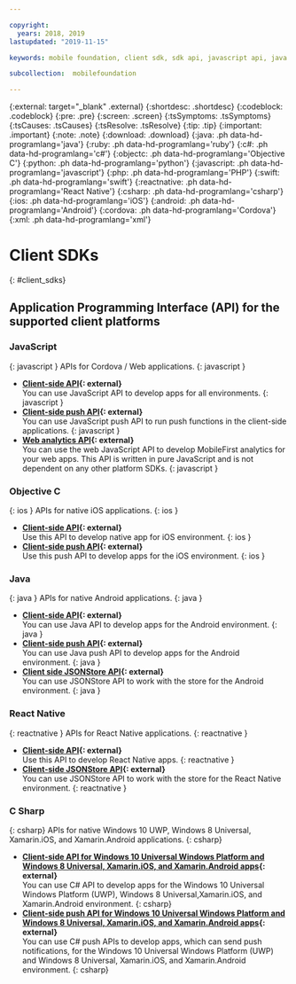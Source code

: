 ```yaml
---

copyright:
  years: 2018, 2019
lastupdated: "2019-11-15"

keywords: mobile foundation, client sdk, sdk api, javascript api, java api, react native api, objective-c api, csharp api

subcollection:  mobilefoundation

---
```


{:external: target="_blank" .external}
{:shortdesc: .shortdesc}
{:codeblock: .codeblock}
{:pre: .pre}
{:screen: .screen}
{:tsSymptoms: .tsSymptoms}
{:tsCauses: .tsCauses}
{:tsResolve: .tsResolve}
{:tip: .tip}
{:important: .important}
{:note: .note}
{:download: .download}
{:java: .ph data-hd-programlang='java'}
{:ruby: .ph data-hd-programlang='ruby'}
{:c#: .ph data-hd-programlang='c#'}
{:objectc: .ph data-hd-programlang='Objective C'}
{:python: .ph data-hd-programlang='python'}
{:javascript: .ph data-hd-programlang='javascript'}
{:php: .ph data-hd-programlang='PHP'}
{:swift: .ph data-hd-programlang='swift'}
{:reactnative: .ph data-hd-programlang='React Native'}
{:csharp: .ph data-hd-programlang='csharp'}
{:ios: .ph data-hd-programlang='iOS'}
{:android: .ph data-hd-programlang='Android'}
{:cordova: .ph data-hd-programlang='Cordova'}
{:xml: .ph data-hd-programlang='xml'}

# Client SDKs
{: #client_sdks}

## Application Programming Interface (API) for the supported client platforms

### JavaScript
{: javascript }
APIs for Cordova / Web applications.
{: javascript }
* **[Client-side API](http://mobilefirstplatform.ibmcloud.com/tutorials/en/foundation/8.0/api/client-side-api/javascript/client/){: external}**  
   You can use JavaScript API to develop apps for all environments.
   {: javascript }
* **[Client-side push API](http://mobilefirstplatform.ibmcloud.com/api-ref/push-hybrid-cordova-js-apidoc/html/refjavascript-mfp-push-hybrid/html/index.html){: external}**  
   You can use JavaScript push API to run push functions in the client-side applications.
   {: javascript }
* **[Web analytics API](http://mobilefirstplatform.ibmcloud.com/api-ref/wl-web-analytics-client-js-apidoc/html/refjavascript-web-analytics-client/html/index.html){: external}**  
   You can use the web JavaScript API to develop MobileFirst analytics for your web apps. This API is written in pure JavaScript and is not dependent on any other platform SDKs.
   {: javascript }

### Objective C
{: ios }
APIs for native iOS applications.
{: ios }
* **[Client-side API](http://mobilefirstplatform.ibmcloud.com/api-ref/wl-ios-objc-apidoc/html/refobjc-worklight-ios/html/index.html){: external}**   
   Use this API to develop native app for iOS environment.
   {: ios }
* **[Client-side push API](http://mobilefirstplatform.ibmcloud.com/api-ref/push-ios-n-objc-apidoc/html/refobjc-mfp-push-ios-native/html/index.html){: external}**  
   Use this push API to develop apps for the iOS environment.
   {: ios }

### Java
{: java }
APIs for native Android applications.
{: java }
* **[Client-side API](http://mobilefirstplatform.ibmcloud.com/api-ref/wl-android-n-java-apidoc/html/refjava-worklight-android-native/html/index.html){: external}**  
   You can use Java API to develop apps for the Android environment.
   {: java }
* **[Client-side push API](http://mobilefirstplatform.ibmcloud.com/api-ref/push-android-n-java-apidoc/html/refjava-mfp-push-android-native/html/index.html){: external}**  
   You can use Java push API to develop apps for the Android environment.
   {: java }
* **[Client side JSONStore API](http://mobilefirstplatform.ibmcloud.com/api-ref/mfp-client-android-jsonstore-8/html/refjava-mfp-client-android-jsonstore/html/){: external}**  
   You can use JSONStore API to work with the store for the Android environment.
   {: java }

### React Native
{: reactnative }
APIs for React Native applications.
{: reactnative }

* **[Client-side API](http://mobilefirstplatform.ibmcloud.com/api-ref/ibm-mobile-first-reactnative/html/refreactnative-mfp-apidoc/html/index.html){: external}**   
   Use this API to develop React Native apps.
   {: reactnative }
* **[Client-side JSONStore API](http://mobilefirstplatform.ibmcloud.com/api-ref/ibm-mobile-first-reactnative-jsonstore/html/refreactnative-jsonstore-mfp-apidoc/html/index.html){: external}**   
   You can use JSONStore API to work with the store for the React Native environment.
   {: reactnative }

### C Sharp
{: csharp}
APIs for native Windows 10 UWP, Windows 8 Universal, Xamarin.iOS, and Xamarin.Android applications.
{: csharp}
* **[Client-side API for Windows 10 Universal Windows Platform and Windows 8 Universal, Xamarin.iOS, and Xamarin.Android apps](http://public.dhe.ibm.com/software/products/en/MobileFirstPlatform/docs/v800/mfpf_csharp_win8_native_client_api.pdf){: external}**  
   You can use C# API to develop apps for the Windows 10 Universal Windows Platform (UWP), Windows 8 Universal,Xamarin.iOS, and Xamarin.Android environment.
   {: csharp}
* **[Client-side push API for Windows 10 Universal Windows Platform and Windows 8 Universal, Xamarin.iOS, and Xamarin.Android apps](http://public.dhe.ibm.com/software/products/en/MobileFirstPlatform/docs/v800/mfpf_csharp_win8_native_client_push_api.pdf){: external}**  
   You can use C# push APIs to develop apps, which can send push notifications, for the Windows 10 Universal Windows Platform (UWP) and Windows 8 Universal, Xamarin.iOS, and Xamarin.Android environment.
   {: csharp}
